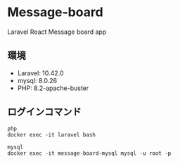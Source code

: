 # Message-board
Laravel React Message board app

## 環境

* Laravel: 10.42.0
* mysql: 8.0.26
* PHP: 8.2-apache-buster

## ログインコマンド

```
php
docker exec -it laravel bash

mysql
docker exec -it message-board-mysql mysql -u root -p
```